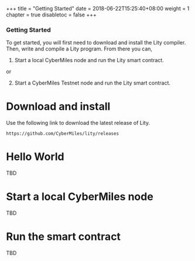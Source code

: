 +++
title = "Getting Started"
date = 2018-06-22T15:25:40+08:00
weight = 1
chapter = true
disabletoc = false
+++

### Getting Started

To get started, you will first need to download and install the Lity compiler. Then, write and compile a Lity program. From there you can,

1. Start a local CyberMiles node and run the Lity smart contract.

or

2. Start a CyberMiles Testnet node and run the Lity smart contract.

# Download and install

Use the following link to download the latest release of Lity.

```
https://github.com/CyberMiles/lity/releases
```



# Hello World

TBD

# Start a local CyberMiles node

TBD

# Run the smart contract

TBD


